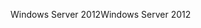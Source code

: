 <span data-ttu-id="83ace-101">Windows Server 2012</span><span class="sxs-lookup"><span data-stu-id="83ace-101">Windows Server 2012</span></span>